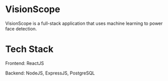 # VisionScope
VisionScope is a full-stack application that uses machine learning to power face detection.

# Tech Stack
Frontend: ReactJS

Backend: NodeJS, ExpressJS, PostgreSQL
